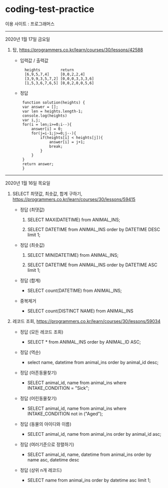 # coding-test-practice

이용 사이트 : 프로그래머스

------------------------

2020년 1월 17일 금요일

1. 탑, https://programmers.co.kr/learn/courses/30/lessons/42588

    - 입력값 / 출력값
        
            heights	        return
            [6,9,5,7,4]	    [0,0,2,2,4]
            [3,9,9,3,5,7,2]	[0,0,0,3,3,3,6]
            [1,5,3,6,7,6,5]	[0,0,2,0,0,5,6]
            
     - 정답
     
            function solution(heights) {
            var answer = [];
            var len = heights.length-1;
            console.log(heights)
            var i,j;
            for(i = len;i>=0;i--){
                answer[i] = 0;
                for(j=i-1;j>=0;j--){
                    if(heights[i] < heights[j]){
                        answer[i] = j+1;
                        break;
                    }
                }
            }
            return answer;
            }

------------------------

2020년 1월 16일 목요일

1. SELECT 최댓값, 최솟값, 합계 구하기, https://programmers.co.kr/learn/courses/30/lessons/59415

    - 정답 (최댓값)
    
        1) SELECT MAX(DATETIME) from ANIMAL_INS;
    
        2) SELECT DATETIME from ANIMAL_INS order by DATETIME DESC limit 1;
    
    - 정답 (최솟값)
    
        1) SELECT MIN(DATETIME) from ANIMAL_INS;
    
        2) SELECT DATETIME from ANIMAL_INS order by DATETIME ASC limit 1;
    
    - 정답 (합계)
    
        - SELECT count(DATETIME) from ANIMAL_INS;
    
    - 중복제거
    
        - SELECT count(DISTINCT NAME) from ANIMAL_INS
    
2. 레코드 조회, https://programmers.co.kr/learn/courses/30/lessons/59034

    - 정답 (모든 레코드 조회)
    
        - SELECT * from ANIMAL_INS order by ANIMAL_ID ASC;
    
    - 정답 (역순)
    
        - select name, datetime from animal_ins order by animal_id desc;
    
    - 정답 (아픈동물찾기)
    
        - SELECT animal_id, name from animal_ins where INTAKE_CONDITION = "Sick";
    
    - 정답 (어린동물찾기)
    
        - SELECT animal_id, name from animal_ins where INTAKE_CONDITION not in ("Aged");
    
    - 정답 (동물의 아이디와 이름)
    
        - SELECT animal_id, name from animal_ins order by animal_id asc;
    
    - 정답 (여러기준으로 정렬하기)
    
        - SELECT animal_id, name, datetime from animal_ins order by name asc, datetime desc
    
    - 정답 (상위 n개 레코드)
    
        - SELECT name from animal_ins order by datetime asc limit 1;
